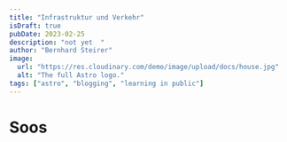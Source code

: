 ```yaml
---
title: "Infrastruktur und Verkehr"
isDraft: true
pubDate: 2023-02-25
description: "not yet  "
author: "Bernhard Steirer"
image:
  url: "https://res.cloudinary.com/demo/image/upload/docs/house.jpg"
  alt: "The full Astro logo."
tags: ["astro", "blogging", "learning in public"]
---
```


# Soos
